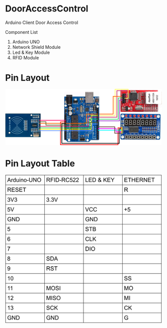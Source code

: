

# DoorAccessControl
Arduino Client Door Access Control

Component List
1. Arduino UNO
2. Network Shield Module
3. Led & Key Module
4. RFID Module

# Pin Layout
![alt text](https://github.com/weisiong/DoorAccessControl/blob/master/Arduino-Uno-DoorAccessControl-PinLayout.jpg)



# Pin Layout Table
![alt text](https://github.com/weisiong/DoorAccessControl/blob/master/Arduino-Uno-DoorAccessControl-PinLayout-List.jpg)

